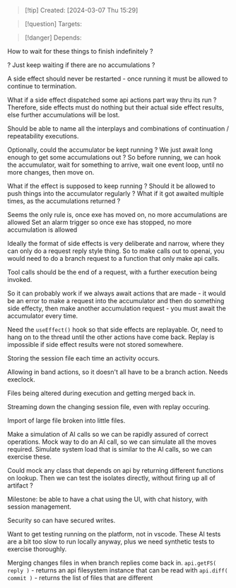 
>[!tip] Created: [2024-03-07 Thu 15:29]

>[!question] Targets: 

>[!danger] Depends: 

How to wait for these things to finish indefinitely ?

? Just keep waiting if there are no accumulations ?

A side effect should never be restarted - once running it must be allowed to continue to termination.

What if a side effect dispatched some api actions part way thru its run ?
Therefore, side effects must do nothing but their actual side effect results, else further accumulations will be lost.

Should be able to name all the interplays and combinations of continuation / repeatability executions.

Optionally, could the accumulator be kept running ?  We just await long enough to get some accumulations out ?
So before running, we can hook the accumulator, wait for something to arrive, wait one event loop, until no more changes, then move on.

What if the effect is supposed to keep running ?
Should it be allowed to push things into the accumulator regularly ?
What if it got awaited multiple times, as the accumulations returned ?

Seems the only rule is, once exe has moved on, no more accumulations are allowed
Set an alarm trigger so once exe has stopped, no more accumulation is allowed

Ideally the format of side effects is very deliberate and narrow, where they can only do a request reply style thing.
So to make calls out to openai, you would need to do a branch request to a function that only make api calls.

Tool calls should be the end of a request, with a further execution being invoked.

So it can probably work if we always await actions that are made - it would be an error to make a request into the accumulator and then do something side effecty, then make another accumulation request - you must await the accumulator every time.

Need the `useEffect()` hook so that side effects are replayable.
Or, need to hang on to the thread until the other actions have come back.
Replay is impossible if side effect results were not stored somewhere.

Storing the session file each time an activity occurs.

Allowing in band actions, so it doesn't all have to be a branch action.  Needs execlock.

Files being altered during execution and getting merged back in.

Streaming down the changing session file, even with replay occuring.  

Import of large file broken into little files.

Make a simulation of AI calls so we can be rapidly assured of correct operations.
Mock way to do an AI call, so we can simulate all the moves required.
Simulate system load that is similar to the AI calls, so we can exercise these.

Could mock any class that depends on api by returning different functions on lookup.
Then we can test the isolates directly, without firing up all of artifact ?

Milestone: be able to have a chat using the UI, with chat history, with session management.

Security so can have secured writes.

Want to get testing running on the platform, not in vscode.  These AI tests are a bit too slow to run locally anyway, plus we need synthetic tests to exercise thoroughly.

Merging changes files in when branch replies come back in.
`api.getFS( reply )` - returns an api filesystem instance that can be read with
`api.diff( commit )` - returns the list of files that are different